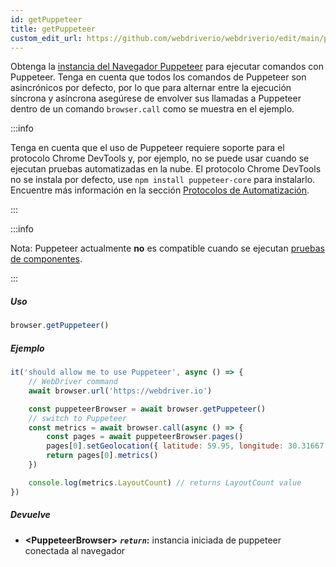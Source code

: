 ```yaml
---
id: getPuppeteer
title: getPuppeteer
custom_edit_url: https://github.com/webdriverio/webdriverio/edit/main/packages/webdriverio/src/commands/browser/getPuppeteer.ts
---
```


Obtenga la [instancia del Navegador Puppeteer](https://pptr.dev/#?product=Puppeteer&version=v5.1.0&show=api-class-browser)
para ejecutar comandos con Puppeteer. Tenga en cuenta que todos los comandos de Puppeteer son
asincrónicos por defecto, por lo que para alternar entre la ejecución síncrona y asíncrona
asegúrese de envolver sus llamadas a Puppeteer dentro de un comando `browser.call`
como se muestra en el ejemplo.

:::info

Tenga en cuenta que el uso de Puppeteer requiere soporte para el protocolo Chrome DevTools y, por ejemplo,
no se puede usar cuando se ejecutan pruebas automatizadas en la nube. El protocolo Chrome DevTools no se instala por defecto,
use `npm install puppeteer-core` para instalarlo.
Encuentre más información en la sección [Protocolos de Automatización](/docs/automationProtocols).

:::

:::info

Nota: Puppeteer actualmente __no__ es compatible cuando se ejecutan [pruebas de componentes](/docs/component-testing).

:::

##### Uso

```js
browser.getPuppeteer()
```

##### Ejemplo

```js title="getPuppeteer.test.js"
it('should allow me to use Puppeteer', async () => {
    // WebDriver command
    await browser.url('https://webdriver.io')

    const puppeteerBrowser = await browser.getPuppeteer()
    // switch to Puppeteer
    const metrics = await browser.call(async () => {
        const pages = await puppeteerBrowser.pages()
        pages[0].setGeolocation({ latitude: 59.95, longitude: 30.31667 })
        return pages[0].metrics()
    })

    console.log(metrics.LayoutCount) // returns LayoutCount value
})
```

##### Devuelve

- **&lt;PuppeteerBrowser&gt;**
            **<code><var>return</var></code>:**   instancia iniciada de puppeteer conectada al navegador